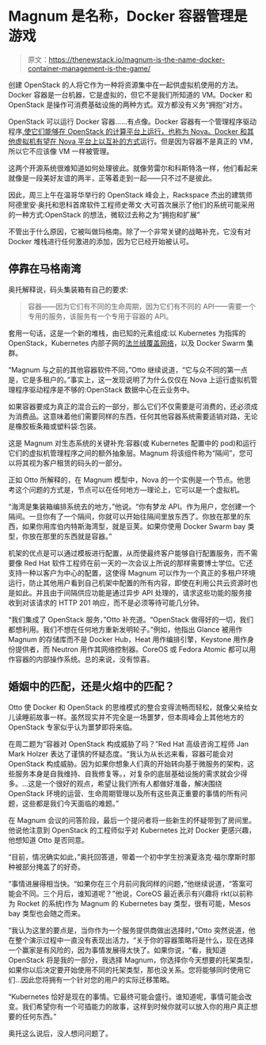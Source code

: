 # Magnum 是名称，Docker 容器管理是游戏

> 原文：<https://thenewstack.io/magnum-is-the-name-docker-container-management-is-the-game/>

创建 OpenStack 的人将它作为一种将资源集中在一起供虚拟机使用的方法。Docker 容器是一台机器，它是虚拟的，但它不是我们所知道的 VM。Docker 和 OpenStack 是操作可消费基础设施的两种方式。双方都没有义务“拥抱”对方。

OpenStack 可以运行 Docker 容器……有点像。Docker 容器有一个管理程序驱动程序[,使它们能够在 OpenStack 的计算平台上运行，也称为 Nova。Docker 和其他虚拟机有望](https://wiki.openstack.org/wiki/Docker)[在 Nova 平台上以互补的方式](https://www.mirantis.com/blog/need-openstack-use-docker/)运行。但是因为容器不是真正的 VM，所以它不应该像 VM 一样被管理。

这两个开源系统很难知道如何处理彼此。就像劳雷尔和科斯特洛一样，他们看起来就像是一段美好友谊的两半，正等着走到一起——只不过不是彼此。

因此，周三上午在温哥华举行的 OpenStack 峰会上，Rackspace 杰出的建筑师阿德里安·奥托和思科首席软件工程师史蒂文·大可首次展示了他们的系统可能采用的一种方式:OpenStack 的想法，微软过去称之为“拥抱和扩展”

不管出于什么原因，它被叫做玛格南。除了一个非常关键的战略补充，它没有对 Docker 堆栈进行任何激进的添加，因为它已经开始被认可。

## 停靠在马格南湾

奥托解释说，码头集装箱有自己的要求:

> 容器——因为它们有不同的生命周期，因为它们有不同的 API——需要一个专用的服务，该服务有一个专用于容器的 API。

套用一句话，这是一个新的堆栈，由已知的元素组成:以 Kubernetes 为指挥的 OpenStack，Kubernetes 内部子网的[法兰绒覆盖网络](https://github.com/coreos/flannel)，以及 Docker Swarm 集群。

“Magnum 与之前的其他容器软件不同，”Otto 继续说道，“它与众不同的第一点是，它是多租户的。”事实上，这一发现说明了为什么仅仅在 Nova 上运行虚拟机管理程序驱动程序是不够的:OpenStack 数据中心在云业务中。

如果容器要成为真正的混合云的一部分，那么它们不仅需要是可消费的，还必须成为消费品。这意味着他们需要同样的东西，任何其他容器系统需要适销对路，无论是橡胶板条箱或塑料袋:包装。

这是 Magnum 对生态系统的关键补充:容器(或 Kubernetes 配置中的 pod)和运行它们的虚拟机管理程序之间的额外抽象层。Magnum 将该组件称为“隔间”，您可以将其视为客户租赁的码头的一部分。

正如 Otto 所解释的，在 Magnum 模型中，Nova 的一个实例是一个节点。他思考这个问题的方式是，节点可以在任何地方—理论上，它可以是一个虚拟机。

“海湾是集装箱编排系统去的地方，”他说。“你有梦龙 API。作为用户，您创建一个隔间。一旦你有了一个隔间，你就可以开始往隔间里放东西了。你放在那里的东西，如果你用库伯内特斯海湾型，就是豆荚。如果你使用 Docker Swarm bay 类型，你放在那里的东西就是容器。”

机架的优点是可以通过模板进行配置，从而使最终客户能够自行配置服务，而不需要像 Red Hat 软件工程师在前一天的一次会议上所说的那样需要博士学位。它还支持一种以客户为中心的配置，这使得 Magnum 可以作为一个真正的多租户环境运行，防止其他用户看到自己机架中配置的所有内容，即使在利用公共云资源时也是如此。并且由于间隔供应功能是通过异步 API 处理的，请求这些功能的服务接收到对该请求的 HTTP 201 响应，而不是必须等待可能几分钟。

“我们集成了 OpenStack 服务，”Otto 补充道。“OpenStack 做得好的一切，我们都想利用。我们不想在任何地方重新发明轮子。”例如，他指出 Glance 被用作 Magnum 的存储库而不是 Docker Hub，Heat 用作编排引擎，Keystone 用作身份提供者，而 Neutron 用作其网络控制器。CoreOS 或 Fedora Atomic 都可以用作容器的内部操作系统。总的来说，没有惊喜。

## 婚姻中的匹配，还是火焰中的匹配？

Otto 使 Docker 和 OpenStack 的思维模式的整合变得流畅而轻松，就像父亲给女儿读睡前故事一样。虽然现实并不完全是一场噩梦，但本周峰会上其他地方的 OpenStack 专家似乎认为噩梦即将来临。

在周二题为“容器对 OpenStack 构成威胁了吗？”Red Hat 高级咨询工程师 Jan Mark Holzer 表达了谨慎的怀疑态度。“我认为从长远来看，容器可能会对 OpenStack 构成威胁。因为如果你想象人们真的开始转向基于微服务的架构，这些服务本身是自我维持、自我修复等。，对复杂的底层基础设施的需求就会少得多。…这是一个很好的观点，希望让我们所有人都做好准备，解决围绕 OpenStack 环境的运营、生命周期管理以及所有这些真正重要的事情的所有问题，这些都是我们今天面临的难题。”

在 Magnum 会议的问答阶段，最后一个提问者将一些新生的怀疑带到了房间里。他说他注意到 OpenStack 的工程师似乎对 Kubernetes 比对 Docker 更感兴趣，他想知道 Otto 是否同意。

“目前，情况确实如此，”奥托回答道，带着一个初中学生扮演夏洛克·福尔摩斯时那种被部分掩盖了的好奇。

“事情进展得相当快。“如果你在三个月前问我同样的问题，”他继续说道，“答案可能会不同。三个月后，谁知道呢？”他说，CoreOS 最近表示有兴趣将 rkt(以前称为 Rocket 的系统)作为 Magnum 的 Kubernetes bay 类型，很有可能，Mesos bay 类型也会随之而来。

“我认为这里的要点是，当你作为一个服务提供商做出选择时，”Otto 突然说道，他在整个演示过程中一直没有表现出活力，“关于你的容器策略将是什么，现在选择一个赢家是有风险的，因为事情发展得太快了。如果你说，“看，我知道 OpenStack 将是我的一部分，我选择 Magnum，你选择你今天想要的托架类型，如果你以后决定要开始使用不同的托架类型，那也没关系。您将能够同时使用它们…因此您将拥有一个针对您的用户的实际迁移策略。

“Kubernetes 恰好是现在的事情。它最终可能会盛行。谁知道呢，事情可能会改变。我们希望你有一个可插能力的故事，这样到时候你就可以放入你的用户真正想要的任何东西。”

奥托这么说后，没人想问问题了。

<svg xmlns:xlink="http://www.w3.org/1999/xlink" viewBox="0 0 68 31" version="1.1"><title>Group</title> <desc>Created with Sketch.</desc></svg>